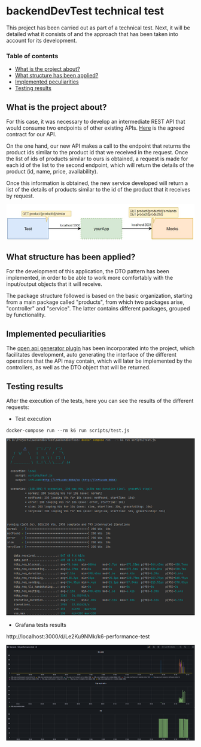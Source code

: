 # backendDevTest technical test


This project has been carried out as part of a technical test. Next, it will be detailed what it consists of and the approach that has been taken into account for its development.

### Table of contents
* [What is the project about?](https://github.com/Alexgm17/backendDevTest#what-is-the-project-about-?)
* [What structure has been applied?](https://github.com/Alexgm17/backendDevTest#what-structure-has-been-applied-?)
* [Implemented peculiarities](https://github.com/Alexgm17/backendDevTest#implemented-peculiarities)
* [Testing results](https://github.com/Alexgm17/backendDevTest#testing-results)

## What is the project about?


For this case, it was necessary to develop an intermediate REST API that would consume two endpoints of other existing APIs.
[Here](https://github.com/Alexgm17/backendDevTest/blob/main/src/main/resources/doc/openapi/api-definition.yml) is the agreed contract for our API.


On the one hand, our new API makes a call to the endpoint that returns the product ids similar to the product id that we received in the request.
Once the list of ids of products similar to ours is obtained, a request is made for each id of the list to the second endpoint, which will return the details of the product (id, name, price, availability).


Once this information is obtained, the new service developed will return a list of the details of products similar to the id of the product that it receives by request.

![](https://github.com/Alexgm17/backendDevTest/blob/main/src/main/resources/images/diagram.jpg)

## What structure has been applied?


For the development of this application, the DTO pattern has been implemented, in order to be able to work more comfortably with the input/output objects that it will receive.

The package structure followed is based on the basic organization, starting from a main package called "products", from which two packages arise, "controller" and "service". The latter contains different packages, grouped by functionality.

## Implemented peculiarities

The [open api generator plugin](https://mvnrepository.com/artifact/org.openapitools/openapi-generator-maven-plugin) has been incorporated into the project, which facilitates development, auto generating the interface of the different operations that the API may contain,
which will later be implemented by the controllers, as well as the DTO object that will be returned.

## Testing results


After the execution of the tests, here you can see the results of the different requests:

- Test execution

```
docker-compose run --rm k6 run scripts/test.js
```

![](https://github.com/Alexgm17/backendDevTest/blob/main/src/main/resources/images/test-execution.PNG)

- Grafana tests results

http://localhost:3000/d/Le2Ku9NMk/k6-performance-test 

![](https://github.com/Alexgm17/backendDevTest/blob/main/src/main/resources/images/grafana-test-result.PNG)